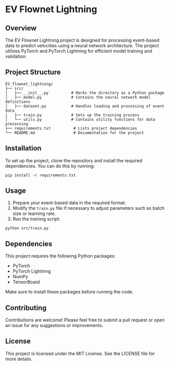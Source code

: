 # EV Flownet Lightning

## Overview
The EV Flownet Lightning project is designed for processing event-based data to predict velocities using a neural network architecture. The project utilizes PyTorch and PyTorch Lightning for efficient model training and validation.

## Project Structure
```
EV_flownet_lightning/
├── src/
│   ├── __init__.py          # Marks the directory as a Python package
│   ├── model.py             # Contains the neural network model definitions
│   ├── dataset.py           # Handles loading and processing of event data
│   ├── train.py             # Sets up the training process
│   └── utils.py             # Contains utility functions for data processing
├── requirements.txt          # Lists project dependencies
└── README.md                 # Documentation for the project
```

## Installation
To set up the project, clone the repository and install the required dependencies. You can do this by running:

```
pip install -r requirements.txt
```

## Usage
1. Prepare your event-based data in the required format.
2. Modify the `train.py` file if necessary to adjust parameters such as batch size or learning rate.
3. Run the training script:

```
python src/train.py
```

## Dependencies
This project requires the following Python packages:
- PyTorch
- PyTorch Lightning
- NumPy
- TensorBoard

Make sure to install these packages before running the code.

## Contributing
Contributions are welcome! Please feel free to submit a pull request or open an issue for any suggestions or improvements.

## License
This project is licensed under the MIT License. See the LICENSE file for more details.